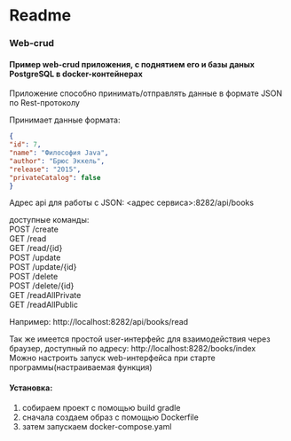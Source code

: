 # Readme

### Web-crud

#### Пример web-crud приложения, с поднятием его и базы даных PostgreSQL в docker-контейнерах

Приложение способно принимать/отправлять данные в формате JSON по Rest-протоколу

Принимает данные формата:  
```json
{
"id": 7,
"name": "Философия Java",
"author": "Брюс Эккель",
"release": "2015",
"privateCatalog": false
}
```

Адрес api для работы с JSON: <адрес сервиса>:8282/api/books

доступные команды:  
POST /create  
GET  /read  
GET  /read/{id}  
POST /update  
POST /update/{id}  
POST /delete  
POST /delete/{id}  
GET  /readAllPrivate  
GET  /readAllPublic  

Например: http://localhost:8282/api/books/read

Так же имеется простой user-интерфейс для взаимодействия через браузер,
доступный по адресу: http://localhost:8282/books/index  
Можно настроить запуск web-интерфейса при старте программы(настраиваемая функция)



#### Установка:
1) собираем проект с помощью build gradle
2) сначала создаем образ с помощью Dockerfile
3) затем запускаем docker-compose.yaml
